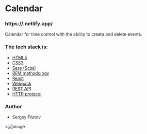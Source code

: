 # Calendar

### https://.netlify.app/

Calendar for time control with the ability to create and delete events.

### The tech stack is:
 - [HTML5](https://en.wikipedia.org/wiki/HTML5)
 - [CSS3](https://en.wikipedia.org/wiki/CSS)
 - [Sass (Scss)](https://sass-lang.com/)
 - [BEM methodology](https://en.bem.info/methodology/)
 - [React](https://reactjs.org/)
 - [Webpack](https://webpack.js.org/)
 - [REST API](https://en.wikipedia.org/wiki/Representational_state_transfer)
 - [HTTP protocol](https://en.wikipedia.org/wiki/Hypertext_Transfer_Protocol)

### Author
 - Sergey Filatov


<![image](https://user-images.githubusercontent.com/85936492/138239958-882a31e2-3cf8-4db7-b767-af7da8c4052c.png)

>
